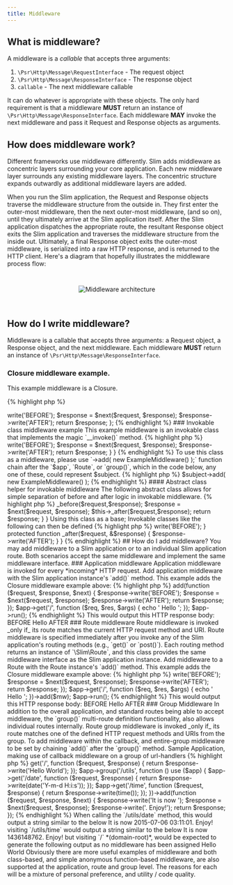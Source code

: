 ```yaml
---
title: Middleware
---
```


## What is middleware?

A middleware is a _callable_ that accepts three arguments: 

1. `\Psr\Http\Message\RequestInterface` - The request object
2. `\Psr\Http\Message\ResponseInterface` - The response object
3. `callable` - The next middleware callable
 
It can do whatever is appropriate with these objects. The only hard requirement is that a middleware **MUST** return an instance of `\Psr\Http\Message\ResponseInterface`. Each middleware **MAY** invoke the next middleware and pass it Request and Response objects as arguments.

## How does middleware work?

Different frameworks use middleware differently. Slim adds middleware as concentric layers surrounding your core application. Each new middleware layer surrounds any existing middleware layers. The concentric structure expands outwardly as additional middleware layers are added.

When you run the Slim application, the Request and Response objects traverse the middleware structure from the outside in. They first enter the outer-most middleware, then the next outer-most middleware, (and so on), until they ultimately arrive at the Slim application itself. After the Slim application dispatches the appropriate route, the resultant Response object exits the Slim application and traverses the middleware structure from the inside out. Ultimately, a final Response object exits the outer-most middleware, is serialized into a raw HTTP response, and is returned to the HTTP client. Here's a diagram that hopefully illustrates the middleware process flow:

<div style="padding: 2em 0; text-align: center">
    <img src="/docs/images/middleware.png" alt="Middleware architecture" style="max-width: 80%;"/>
</div>

## How do I write middleware?

Middleware is a callable that accepts three arguments: a Request object, a Response object, and the next middleware. Each middleware **MUST** return an instance of `\Psr\Http\Message\ResponseInterface`. 

### Closure middleware example.

This example middleware is a Closure.

{% highlight php %}
<?php
function ($request, $response, $next) {
    $response->write('BEFORE');
    $response = $next($request, $response);
    $response->write('AFTER');

    return $response;
};
{% endhighlight %}

### Invokable class middleware example

This example middleware is an invokable class that implements the magic `__invoke()` method.

{% highlight php %}
<?php
class ExampleMiddleware
{
    public function __invoke($request, $response, $next)
    {
        $response->write('BEFORE');
        $response = $next($request, $response);
        $response->write('AFTER');

        return $response;
    }
}
{% endhighlight %}

To use this class as a middleware, please use `->add( new ExampleMiddleware() );` function chain after the `$app`, `Route`,  or `group()`, which in the code below, any one of these, could represent $subject.

{% highlight php %}
$subject->add( new ExampleMiddleware() );
{% endhighlight %}

#### Abstract class helper for invokable middleware

The following abstract class allows for simple separation of before and after logic in invokable middleware.

{% highlight php %}
<?php
abstract class AbstractMiddlewareInvokable
{
    abstract protected function _before($request, &$response);

    abstract protected function _after($request, &$response);

    public function __invoke($request, $response, $next)
    {
        $this->_before($request,$response);
        $response = $next($request, $response);
        $this->_after($request,$response);

        return $response;
    }
}

Using this class as a base; Invokable classes like the following can then be defined

{% highlight php %}
<?php
class ExampleMiddleware extends AbstractMiddlewareInvokable
{
    protected function _before($request, &$response)
    {
        $response->write('BEFORE');
    }

    protected function _after($request, &$response)
    {
        $response->write('AFTER');
    }
}
{% endhighlight %}

## How do I add middleware?

You may add middleware to a Slim application or to an individual Slim application route. Both scenarios accept the same middleware and implement the same middleware interface.

### Application middleware

Application middleware is invoked for every *incoming* HTTP request. Add application middleware with the Slim application instance's `add()` method. This example adds the Closure middleware example above:

{% highlight php %}
<?php
$app = new \Slim\App();

$app->add(function ($request, $response, $next) {
    $response->write('BEFORE');
    $response = $next($request, $response);
    $response->write('AFTER');

    return $response;
});

$app->get('/', function ($req, $res, $args) {
    echo ' Hello ';
});

$app->run();
{% endhighlight %}

This would output this HTTP response body:

    BEFORE Hello AFTER

### Route middleware

Route middleware is invoked _only if_ its route matches the current HTTP request method and URI. Route middleware is specified immediately after you invoke any of the Slim application's routing methods (e.g., `get()` or `post()`). Each routing method returns an instance of `\Slim\Route`, and this class provides the same middleware interface as the Slim application instance. Add middleware to a Route with the Route instance's `add()` method. This example adds the Closure middleware example above:

{% highlight php %}
<?php
$app = new \Slim\App();

$mw = function ($request, $response, $next) {
    $response->write('BEFORE');
    $response = $next($request, $response);
    $response->write('AFTER');

    return $response;
});

$app->get('/', function ($req, $res, $args) {
    echo ' Hello ';
})->add($mw);

$app->run();
{% endhighlight %}

This would output this HTTP response body:

    BEFORE Hello AFTER

### Group Middleware

In addition to the overall application, and standard routes being able to accept middleware, the `group()` multi-route definition functionality, also allows individual routes internally. Route group middleware is invoked _only if_ its route matches one of the defined HTTP request methods and URIs from the group. To add middleware within the callback, and entire-group middleware to be set by chaining `add()` after the `group()` method.

Sample Application, making use of callback middleware on a group of url-handlers 
{% highlight php %}
<?php

require_once __DIR__.'/vendor/autoload.php';

$app = new \Slim\App();

$app->get('/', function ($request, $response) {
    return $response->write('Hello World');
});

$app->group('/utils', function () use ($app) {
    $app->get('/date', function ($request, $response) {
        return $response->write(date('Y-m-d H:i:s'));
    });
    $app->get('/time', function ($request, $response) {
        return $response->write(time());
    });
})->add(function ($request, $response, $next) {
    $response->write('It is now ');
    $response = $next($request, $response);
    $response->write('. Enjoy!');

    return $response;
});
{% endhighlight %}

When calling the `/utils/date` method, this would output a string similar to the below

    It is now 2015-07-06 03:11:01. Enjoy!

visiting `/utils/time` would output a string similar to the below

    It is now 1436148762. Enjoy!

but visiting `/` *(domain-root)*, would be expected to generate the following output as no middleware has been assigned

    Hello World

Obviously there are more useful examples of middleware and both class-based, and simple anonymous function-based middleware, are also supported at the application, route and group level. The reasons for each will be a mixture of personal preference, and utility / code quality.

